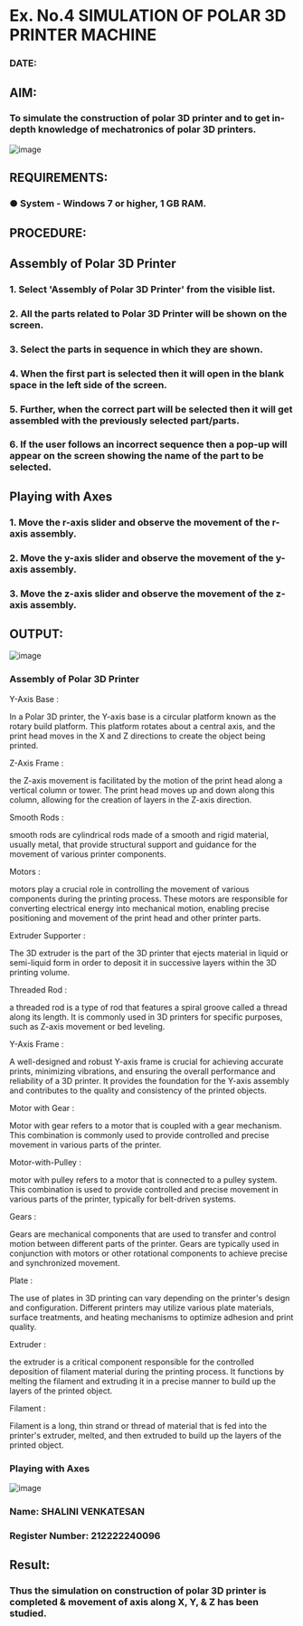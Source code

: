 # Ex. No.4 SIMULATION OF POLAR 3D PRINTER MACHINE

### DATE: 

## AIM:
### To simulate the construction of polar 3D printer and to get in-depth knowledge of mechatronics of polar 3D printers.

![image](https://github.com/shalini-venkatesan/Ex.-No.-4---SIMULATION-OF-POLAR-3D-PRINTER-MACHINE/assets/118720291/c1e12e04-d638-48bb-a421-62af51430e04)


## REQUIREMENTS:
### ●	System - Windows 7 or higher, 1 GB RAM.

## PROCEDURE:

## Assembly of Polar 3D Printer
### 1.	Select 'Assembly of Polar 3D Printer' from the visible list.
### 2.	All the parts related to Polar 3D Printer will be shown on the screen.
### 3.	Select the parts in sequence in which they are shown.
### 4.	When the first part is selected then it will open in the blank space in the left side of the screen.
### 5.	Further, when the correct part will be selected then it will get assembled with the previously selected part/parts.
### 6.	If the user follows an incorrect sequence then a pop-up will appear on the screen showing the name of the part to be selected.

## Playing with Axes
### 1.	Move the r-axis slider and observe the movement of the r-axis assembly.
### 2.	Move the y-axis slider and observe the movement of the y-axis assembly.
### 3.	Move the z-axis slider and observe the movement of the z-axis assembly.

## OUTPUT:
![image](https://github.com/shalini-venkatesan/Ex.-No.-4---SIMULATION-OF-POLAR-3D-PRINTER-MACHINE/assets/118720291/5ef0d499-e090-4d6b-994a-6dd2d43d2c3c)


### Assembly of Polar 3D Printer

Y-Axis Base :

In a Polar 3D printer, the Y-axis base is a circular platform known as the rotary build platform. This platform 
rotates about a central axis, and the print head moves in the X and Z directions to create the object being printed.

Z-Axis Frame :

the Z-axis movement is facilitated by the motion of the print head along a vertical column or tower. The print head
moves up and down along this column, allowing for the creation of layers in the Z-axis direction.

Smooth Rods :

smooth rods are cylindrical rods made of a smooth and rigid material, usually metal, that provide structural support
and guidance for the movement of various printer components.

Motors :

motors play a crucial role in controlling the movement of various components during the printing process.
These motors are responsible for converting electrical energy into mechanical motion, enabling precise
positioning and movement of the print head and other printer parts.

Extruder Supporter :

The 3D extruder is the part of the 3D printer that ejects material in liquid or semi-liquid form in order to deposit 
it in successive layers within the 3D printing volume.

Threaded Rod :

a threaded rod is a type of rod that features a spiral groove called a thread along its length. It is commonly used in
3D printers for specific purposes, such as Z-axis movement or bed leveling.

Y-Axis Frame :

 A well-designed and robust Y-axis frame is crucial for achieving accurate prints, minimizing vibrations, and ensuring the 
 overall performance and reliability of a 3D printer. It provides the foundation for the Y-axis assembly and contributes 
 to the quality and consistency of the printed objects.
 
Motor with Gear :

Motor with gear refers to a motor that is coupled with a gear mechanism. This combination is commonly used to provide 
controlled and precise movement in various parts of the printer.

Motor-with-Pulley :

motor with pulley refers to a motor that is connected to a pulley system. This combination is used to provide controlled
and precise movement in various parts of the printer, typically for belt-driven systems.

Gears :

Gears are mechanical components that are used to transfer and control motion between different parts of the printer.
Gears are typically used in conjunction with motors or other rotational components to achieve precise and synchronized movement.
 
Plate :

The use of plates in 3D printing can vary depending on the printer's design and configuration. Different printers may
utilize various plate materials, surface treatments, and heating mechanisms to optimize adhesion and print quality.

Extruder :

the extruder is a critical component responsible for the controlled deposition of filament material during the printing process. 
It functions by melting the filament and extruding it in a precise manner to build up the layers of the printed object.

Filament :

 Filament is a long, thin strand or thread of material that is fed into the printer's extruder, melted, and then extruded to 
 build up the layers of the printed object.


### Playing with Axes

![image](https://github.com/shalini-venkatesan/Ex.-No.-4---SIMULATION-OF-POLAR-3D-PRINTER-MACHINE/assets/118720291/89bb4156-b1ab-410b-a5cc-5946090fbab0)



### Name: SHALINI VENKATESAN

### Register Number: 212222240096

## Result: 
### Thus the simulation on construction of polar 3D printer is completed & movement of axis along X, Y, & Z has been studied.

